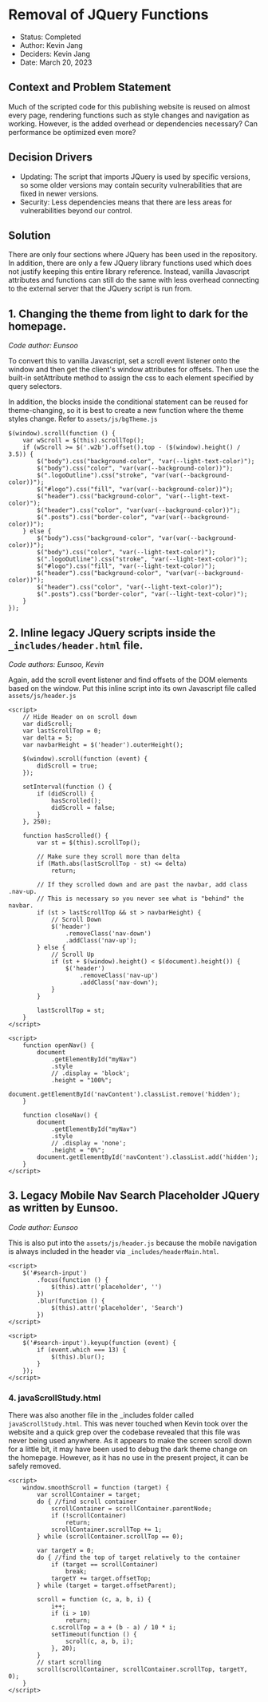 # Removal of JQuery Functions

* Status: Completed
* Author: Kevin Jang
* Deciders: Kevin Jang
* Date: March 20, 2023

## Context and Problem Statement

Much of the scripted code for this publishing website is reused on almost every page, rendering functions such as style changes and navigation as working. However, is the added overhead or dependencies necessary? Can performance be optimized even more?

## Decision Drivers

- Updating: The script that imports JQuery is used by specific versions, so some older versions may contain security vulnerabilities that are fixed in newer versions. 
- Security: Less dependencies means that there are less areas for vulnerabilities beyond our control.

## Solution

There are only four sections where JQuery has been used in the repository. In addition, there are only a few JQuery library functions used which does not justify keeping this entire library reference. Instead, vanilla Javascript attributes and functions can still do the same with less overhead connecting to the external server that the JQuery script is run from.

## 1. Changing the theme from light to dark for the homepage.
_Code author: Eunsoo_

To convert this to vanilla Javascript, set a scroll event listener onto the window and then get the client's window attributes for offsets. Then use the built-in setAttribute method to assign the css to each element specified by query selectors.

In addition, the blocks inside the conditional statement can be reused for theme-changing, so it is best to create a new function where the theme styles change. Refer to `assets/js/bgTheme.js`

```
$(window).scroll(function () {
    var wScroll = $(this).scrollTop();
    if (wScroll >= $('.w2b').offset().top - ($(window).height() / 3.5)) {
        $("body").css("background-color", "var(--light-text-color)");
        $("body").css("color", "var(var(--background-color))");
        $(".logoOutline").css("stroke", "var(var(--background-color))"); 
        $("#logo").css("fill", "var(var(--background-color))");
        $("header").css("background-color", "var(--light-text-color)");
        $("header").css("color", "var(var(--background-color))");
        $(".posts").css("border-color", "var(var(--background-color))");
    } else {
        $("body").css("background-color", "var(var(--background-color))");
        $("body").css("color", "var(--light-text-color)");
        $(".logoOutline").css("stroke", "var(--light-text-color)");
        $("#logo").css("fill", "var(--light-text-color)");
        $("header").css("background-color", "var(var(--background-color))");
        $("header").css("color", "var(--light-text-color)");
        $(".posts").css("border-color", "var(--light-text-color)");
    }
});
```

## 2. Inline legacy JQuery scripts inside the `_includes/header.html` file.
_Code authors: Eunsoo, Kevin_

Again, add the scroll event listener and find offsets of the DOM elements based on the window. Put this inline script into its own Javascript file called `assets/js/header.js`

```
<script>
    // Hide Header on on scroll down
    var didScroll;
    var lastScrollTop = 0;
    var delta = 5;
    var navbarHeight = $('header').outerHeight();

    $(window).scroll(function (event) {
        didScroll = true;
    });

    setInterval(function () {
        if (didScroll) {
            hasScrolled();
            didScroll = false;
        }
    }, 250);

    function hasScrolled() {
        var st = $(this).scrollTop();

        // Make sure they scroll more than delta
        if (Math.abs(lastScrollTop - st) <= delta)
            return;

        // If they scrolled down and are past the navbar, add class .nav-up.
        // This is necessary so you never see what is "behind" the navbar.
        if (st > lastScrollTop && st > navbarHeight) {
            // Scroll Down
            $('header')
                .removeClass('nav-down')
                .addClass('nav-up');
        } else {
            // Scroll Up
            if (st + $(window).height() < $(document).height()) {
                $('header')
                    .removeClass('nav-up')
                    .addClass('nav-down');
            }
        }

        lastScrollTop = st;
    }
</script>

<script>
    function openNav() {
        document
            .getElementById("myNav")
            .style
            // .display = 'block';
            .height = "100%";
        document.getElementById('navContent').classList.remove('hidden');
    }

    function closeNav() {
        document
            .getElementById("myNav")
            .style
            // .display = 'none';
            .height = "0%";
        document.getElementById('navContent').classList.add('hidden');
    }
</script>
```

## 3. Legacy Mobile Nav Search Placeholder JQuery as written by Eunsoo.
_Code author: Eunsoo_

This is also put into the `assets/js/header.js` because the mobile navigation is always included in the header via `_includes/headerMain.html`.

```
<script>
    $('#search-input')
        .focus(function () {
            $(this).attr('placeholder', '')
        })
        .blur(function () {
            $(this).attr('placeholder', 'Search')
        })
</script>

<script>
    $('#search-input').keyup(function (event) {
        if (event.which === 13) {
            $(this).blur();
        }
    });
</script>
``` 


### 4. javaScrollStudy.html
There was also another file in the _includes folder called `javaScrollStudy.html`. This was never touched when Kevin took over the website and a quick grep over the codebase revealed that this file was never being used anywhere. As it appears to make the screen scroll down for a little bit, it may have been used to debug the dark theme change on the homepage. However, as it has no use in the present project, it can be safely removed. 
```
<script>
    window.smoothScroll = function (target) {
        var scrollContainer = target;
        do { //find scroll container
            scrollContainer = scrollContainer.parentNode;
            if (!scrollContainer)
                return;
            scrollContainer.scrollTop += 1;
        } while (scrollContainer.scrollTop == 0);

        var targetY = 0;
        do { //find the top of target relatively to the container
            if (target == scrollContainer)
                break;
            targetY += target.offsetTop;
        } while (target = target.offsetParent);

        scroll = function (c, a, b, i) {
            i++;
            if (i > 10)
                return;
            c.scrollTop = a + (b - a) / 10 * i;
            setTimeout(function () {
                scroll(c, a, b, i);
            }, 20);
        }
        // start scrolling
        scroll(scrollContainer, scrollContainer.scrollTop, targetY, 0);
    }
</script>
```